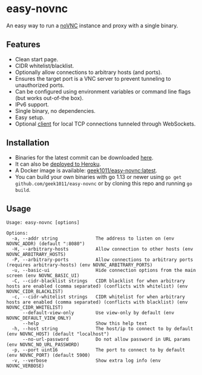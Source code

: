 # easy-novnc
An easy way to run a [noVNC](https://github.com/novnc/noVNC) instance and proxy with a single binary.

## Features
- Clean start page.
- CIDR whitelist/blacklist.
- Optionally allow connections to arbitrary hosts (and ports).
- Ensures the target port is a VNC server to prevent tunneling to unauthorized ports.
- Can be configured using environment variables or command line flags (but works out-of-the box).
- IPv6 support.
- Single binary, no dependencies.
- Easy setup.
- Optional [client](./wstcp) for local TCP connections tunneled through WebSockets.

## Installation
- Binaries for the latest commit can be downloaded [here](https://ci.appveyor.com/project/pgaskin/easy-novnc/build/artifacts).
- It can also be [deployed to Heroku](https://heroku.com/deploy).
- A Docker image is available: [geek1011/easy-novnc:latest](https://hub.docker.com/r/geek1011/easy-novnc).
- You can build your own binaries with go 1.13 or newer using `go get github.com/geek1011/easy-novnc` or by cloning this repo and running `go build`.

## Usage
```
Usage: easy-novnc [options]

Options:
  -a, --addr string              The address to listen on (env NOVNC_ADDR) (default ":8080")
  -H, --arbitrary-hosts          Allow connection to other hosts (env NOVNC_ARBITRARY_HOSTS)
  -P, --arbitrary-ports          Allow connections to arbitrary ports (requires arbitrary-hosts) (env NOVNC_ARBITRARY_PORTS)
  -u, --basic-ui                 Hide connection options from the main screen (env NOVNC_BASIC_UI)
  -C, --cidr-blacklist strings   CIDR blacklist for when arbitrary hosts are enabled (comma separated) (conflicts with whitelist) (env NOVNC_CIDR_BLACKLIST)
  -c, --cidr-whitelist strings   CIDR whitelist for when arbitrary hosts are enabled (comma separated) (conflicts with blacklist) (env NOVNC_CIDR_WHITELIST)
      --default-view-only        Use view-only by default (env NOVNC_DEFAULT_VIEW_ONLY)
      --help                     Show this help text
  -h, --host string              The host/ip to connect to by default (env NOVNC_HOST) (default "localhost")
      --no-url-password          Do not allow password in URL params (env NOVNC_NO_URL_PASSWORD)
  -p, --port uint16              The port to connect to by default (env NOVNC_PORT) (default 5900)
  -v, --verbose                  Show extra log info (env NOVNC_VERBOSE)
```
